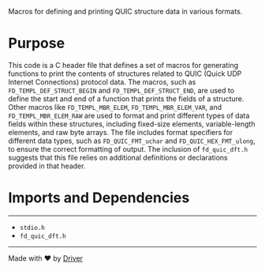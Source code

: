 <!--------------------------------------------------------------------------------->
<!-- IMPORTANT: This file is auto-generated by Driver (https://driver.ai). -------->
<!-- Manual edits may be overwritten on future commits. --------------------------->
<!--------------------------------------------------------------------------------->

Macros for defining and printing QUIC structure data in various formats.

# Purpose
This code is a C header file that defines a set of macros for generating functions to print the contents of structures related to QUIC (Quick UDP Internet Connections) protocol data. The macros, such as `FD_TEMPL_DEF_STRUCT_BEGIN` and `FD_TEMPL_DEF_STRUCT_END`, are used to define the start and end of a function that prints the fields of a structure. Other macros like `FD_TEMPL_MBR_ELEM`, `FD_TEMPL_MBR_ELEM_VAR`, and `FD_TEMPL_MBR_ELEM_RAW` are used to format and print different types of data fields within these structures, including fixed-size elements, variable-length elements, and raw byte arrays. The file includes format specifiers for different data types, such as `FD_QUIC_FMT_uchar` and `FD_QUIC_HEX_FMT_ulong`, to ensure the correct formatting of output. The inclusion of `fd_quic_dft.h` suggests that this file relies on additional definitions or declarations provided in that header.
# Imports and Dependencies

---
- `stdio.h`
- `fd_quic_dft.h`



---
Made with ❤️ by [Driver](https://www.driver.ai/)